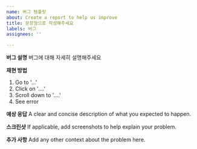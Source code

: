 ```yaml
---
name: 버그 템플릿
about: Create a report to help us improve
title: 문장형으로 작성해주세요
labels: 버그
assignees: ''

---
```


**버그 설명**
버그에 대해 자세히 설명해주세요

**재현 방법**
1. Go to '...'
2. Click on '....'
3. Scroll down to '....'
4. See error

**예상 응답**
A clear and concise description of what you expected to happen.

**스크린샷**
If applicable, add screenshots to help explain your problem.

**추가 사항**
Add any other context about the problem here.
